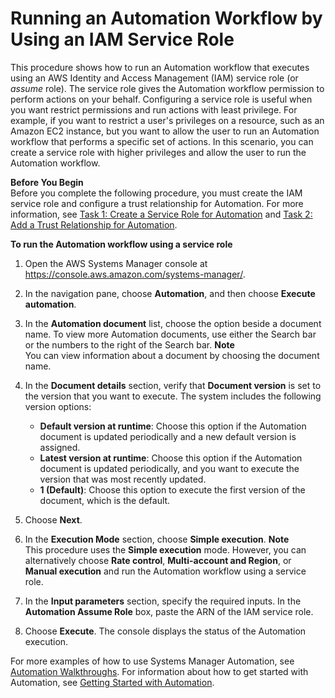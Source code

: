 # Running an Automation Workflow by Using an IAM Service Role<a name="automation-walk-security-assume"></a>

This procedure shows how to run an Automation workflow that executes using an AWS Identity and Access Management \(IAM\) service role \(or *assume* role\)\. The service role gives the Automation workflow permission to perform actions on your behalf\. Configuring a service role is useful when you want restrict permissions and run actions with least privilege\. For example, if you want to restrict a user's privileges on a resource, such as an Amazon EC2 instance, but you want to allow the user to run an Automation workflow that performs a specific set of actions\. In this scenario, you can create a service role with higher privileges and allow the user to run the Automation workflow\.

**Before You Begin**  
Before you complete the following procedure, you must create the IAM service role and configure a trust relationship for Automation\. For more information, see [Task 1: Create a Service Role for Automation](automation-permissions.md#automation-role) and [Task 2: Add a Trust Relationship for Automation](automation-permissions.md#automation-trust2)\.

**To run the Automation workflow using a service role**

1. Open the AWS Systems Manager console at [https://console\.aws\.amazon\.com/systems\-manager/](https://console.aws.amazon.com/systems-manager/)\.

1. In the navigation pane, choose **Automation**, and then choose **Execute automation**\.

1. In the **Automation document** list, choose the option beside a document name\. To view more Automation documents, use either the Search bar or the numbers to the right of the Search bar\. 
**Note**  
You can view information about a document by choosing the document name\.

1. In the **Document details** section, verify that **Document version** is set to the version that you want to execute\. The system includes the following version options: 
   + **Default version at runtime**: Choose this option if the Automation document is updated periodically and a new default version is assigned\.
   + **Latest version at runtime**: Choose this option if the Automation document is updated periodically, and you want to execute the version that was most recently updated\.
   + **1 \(Default\)**: Choose this option to execute the first version of the document, which is the default\.

1. Choose **Next**\.

1. In the **Execution Mode** section, choose **Simple execution**\.
**Note**  
This procedure uses the **Simple execution** mode\. However, you can alternatively choose **Rate control**, **Multi\-account and Region**, or **Manual execution** and run the Automation workflow using a service role\.

1. In the **Input parameters** section, specify the required inputs\. In the **Automation Assume Role** box, paste the ARN of the IAM service role\.

1. Choose **Execute**\. The console displays the status of the Automation execution\.

For more examples of how to use Systems Manager Automation, see [Automation Walkthroughs](automation-walk.md)\. For information about how to get started with Automation, see [Getting Started with Automation](automation-setup.md)\.